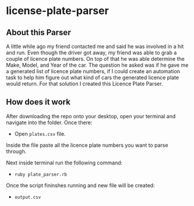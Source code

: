 # license-plate-parser

## About this Parser

A little while ago my friend contacted me and said he was involved in a hit and run. Even though the driver got away, my friend was able to grab a couple of licence plate numbers. On top of that he was able determine the Make, Model, and Year of the car. The question he asked was if he gave me a generated list of licence plate numbers, if I could create an automation task to help him figure out what kind of cars the generated licence plate would return. For that solution I created this Licence Plate Parser.

## How does it work

After downloading the repo onto your desktop, open your terminal and navigate into the folder. Once there: 

* Open `plates.csv` file.

Inside the file paste all the licence plate numbers you want to parse through.

Next inside terminal run the following command:

* `ruby plate_parser.rb`

Once the script fininshes running and new file will be created:

* `output.csv`
